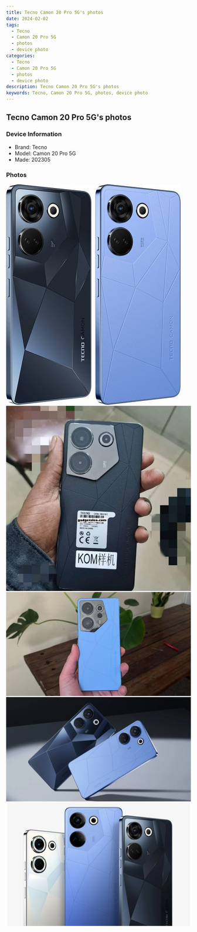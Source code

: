 ```yaml
---
title: Tecno Camon 20 Pro 5G's photos
date: 2024-02-02
tags: 
  - Tecno
  - Camon 20 Pro 5G
  - photos
  - device photo
categories: 
  - Tecno
  - Camon 20 Pro 5G
  - photos
  - device photo
description: Tecno Camon 20 Pro 5G's photos
keywords: Tecno, Camon 20 Pro 5G, photos, device photo
---
```


## Tecno Camon 20 Pro 5G's photos

### Device Information

- Brand: Tecno
- Model: Camon 20 Pro 5G
- Made: 202305

### Photos

![/images/best-assets/devices/tecno/tecno-camon-20-pro-5g/1.jpg](/images/best-assets/devices/tecno/tecno-camon-20-pro-5g/1.jpg)
![/images/best-assets/devices/tecno/tecno-camon-20-pro-5g/2.jpg](/images/best-assets/devices/tecno/tecno-camon-20-pro-5g/2.jpg)
![/images/best-assets/devices/tecno/tecno-camon-20-pro-5g/3.jpg](/images/best-assets/devices/tecno/tecno-camon-20-pro-5g/3.jpg)
![/images/best-assets/devices/tecno/tecno-camon-20-pro-5g/4.jpg](/images/best-assets/devices/tecno/tecno-camon-20-pro-5g/4.jpg)
![/images/best-assets/devices/tecno/tecno-camon-20-pro-5g/5.jpg](/images/best-assets/devices/tecno/tecno-camon-20-pro-5g/5.jpg)
